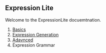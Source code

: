 ## Expression Lite

Welcome to the ExpressionLite docuemtnation.

  1. [Basics](Basics.md)
  2. [Expression Generation](ExpressionGeneration.md)
  3. [Adavnced](Advanced.md)
  4. Expression Grammar
